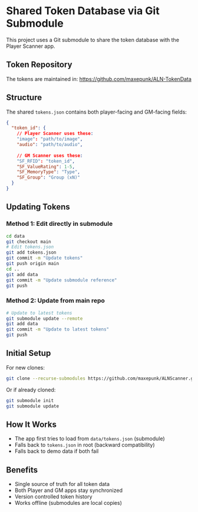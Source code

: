 # Shared Token Database via Git Submodule

This project uses a Git submodule to share the token database with the Player Scanner app.

## Token Repository
The tokens are maintained in: https://github.com/maxepunk/ALN-TokenData

## Structure
The shared `tokens.json` contains both player-facing and GM-facing fields:

```json
{
  "token_id": {
    // Player Scanner uses these:
    "image": "path/to/image",  
    "audio": "path/to/audio",
    
    // GM Scanner uses these:
    "SF_RFID": "token_id",
    "SF_ValueRating": 1-5,
    "SF_MemoryType": "Type",
    "SF_Group": "Group (xN)"
  }
}
```

## Updating Tokens

### Method 1: Edit directly in submodule
```bash
cd data
git checkout main
# Edit tokens.json
git add tokens.json
git commit -m "Update tokens"
git push origin main
cd ..
git add data
git commit -m "Update submodule reference"
git push
```

### Method 2: Update from main repo
```bash
# Update to latest tokens
git submodule update --remote
git add data
git commit -m "Update to latest tokens"
git push
```

## Initial Setup
For new clones:
```bash
git clone --recurse-submodules https://github.com/maxepunk/ALNScanner.git
```

Or if already cloned:
```bash
git submodule init
git submodule update
```

## How It Works
- The app first tries to load from `data/tokens.json` (submodule)
- Falls back to `tokens.json` in root (backward compatibility)
- Falls back to demo data if both fail

## Benefits
- Single source of truth for all token data
- Both Player and GM apps stay synchronized
- Version controlled token history
- Works offline (submodules are local copies)